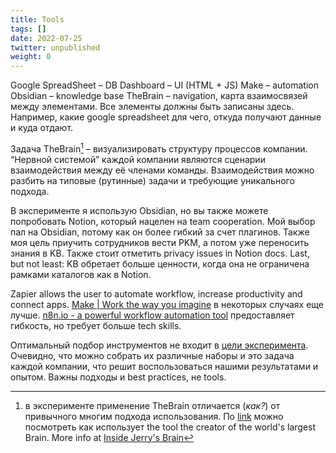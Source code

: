 ```yaml
---
title: Tools
tags: []
date: 2022-07-25
twitter: unpublished
weight: 0
---
```


Google SpreadSheet – DB
Dashboard – UI (HTML + JS)
Make – automation
Obsidian – knowledge base
TheBrain – navigation, карта взаимосвязей между элементами. Все элементы должны быть записаны здесь. Например, какие google spreadsheet для чего, откуда получают данные и куда отдают.

Задача TheBrain[^202208011731-1] – визуализировать структуру процессов компании. “Нервной системой” каждой компании являются сценарии взаимодействия между её членами команды. Взаимодействия можно разбить на типовые (рутинные) задачи и требующие уникального подхода. 

[^202208011731-1]: в эксперименте применение TheBrain отличается (*как?*) от привычного многим подхода использования. По [link](https://app.thebrain.com/brains/3d80058c-14d8-5361-0b61-a061f89baf87/thoughts/d0311496-50cf-f95f-37ef-9d37bdb47cc8/attachments/5cab805c-835e-445d-0938-b29dc3c0eb02) можно посмотреть как использует the tool the creator of  the world's largest Brain. More info at [Inside Jerry's Brain](https://www.thebrain.com/blog/big-thinkers/inside-jerrys-brain)


В эксперименте я использую Obsidian, но вы также можете попробовать Notion, который нацелен на team cooperation. Мой выбор пал на Obsidian, потому как он более гибкий за счет плагинов. Также моя цель приучить сотрудников вести PKM, а потом уже переносить знания в KB. Также стоит отметить privacy issues in Notion docs. Last, but not least: KB обретает больше ценности, когда она не ограничена рамками каталогов как в Notion.

Zapier allows the user to automate workflow, increase productivity and connect apps. [Make | Work the way you imagine](https://www.make.com/) в некоторых случаях еще лучше. [n8n.io - a powerful workflow automation tool](https://n8n.io/) предоставляет гибкость, но требует больше tech skills.

Оптимальный подбор инструментов не входит в [цели эксперимента](..\Goals.md). Очевидно, что можно собрать их различные наборы и это задача каждой компании, что решит воспользоваться нашими результатами и опытом. Важны подходы и best practices, не tools.
